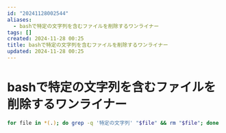 ```yaml
---
id: "20241128002544"
aliases:
  - bashで特定の文字列を含むファイルを削除するワンライナー
tags: []
created: 2024-11-28 00:25
title: bashで特定の文字列を含むファイルを削除するワンライナー
updated: 2024-11-28 00:25
---
```


# bashで特定の文字列を含むファイルを削除するワンライナー

```bash
for file in *(.); do grep -q '特定の文字列' "$file" && rm "$file"; done
```
